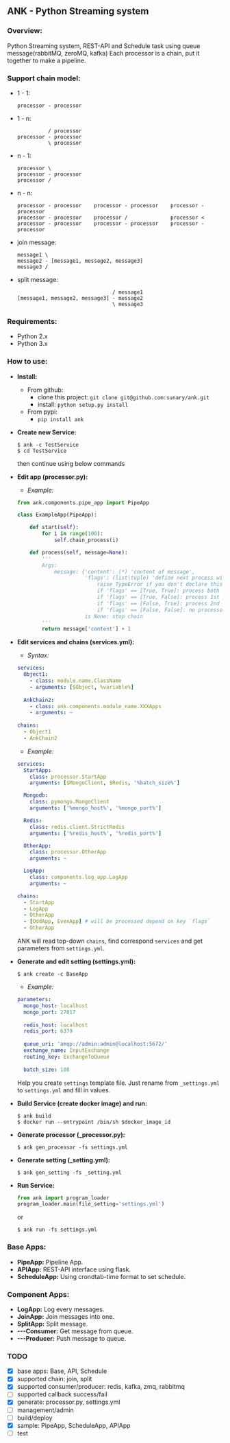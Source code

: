 ## ANK - Python Streaming system ##


### Overview: ###
 Python Streaming system, REST-API and Schedule task using queue message(rabbitMQ, zeroMQ, kafka)
 Each processor is a chain, put it together to make a pipeline.
 
 
### Support chain model:
* 1 - 1:
    ```
    processor - processor
    ```
* 1 - n:
    ```
              / processor
    processor - processor
              \ processor
    ```
* n - 1:
    ```
    processor \
    processor - processor
    processor /
    ```
* n - n:
    ```
    processor - processor    processor - processor    processor - processor
    processor - processor    processor /              processor < 
    processor - processor    processor - processor    processor - processor
    ```
* join message:
    ```
    message1 \
    message2 - [message1, message2, message3]
    message3 /
    ```
* split message:
    ```
                                   / message1
    [message1, message2, message3] - message2
                                   \ message3
    ```
    

### Requirements: ###
* Python 2.x
* Python 3.x


### How to use: ###
* **Install:**
    * From github:
        - clone this project: `git clone git@github.com:sunary/ank.git`
        - install: `python setup.py install`
    * From pypi:
        - `pip install ank`
        
* **Create new Service:**
    ```shell
    $ ank -c TestService
    $ cd TestService
    ```
    then continue using below commands

* **Edit app (processor.py):**
    * *Example:*
    ```python
    from ank.components.pipe_app import PipeApp

    class ExampleApp(PipeApp):
    
        def start(self):
            for i in range(100):
                self.chain_process(i)
    
        def process(self, message=None):
            '''
            Args:
                message: {'content': (*) 'content of message',
                          'flags': (list|tuple) 'define next process will be use'}
                              raise TypeError if you don't declare this in return of before branching-processor
                              if 'flags' == [True, True]: process both in next branching-processors
                              if 'flags' == [True, False]: process 1st processor in next branching-processors
                              if 'flags' == [False, True]: process 2nd processor in next branching-processors
                              if 'flags' == [False, False]: no processor, stop chain
                          is None: stop chain
            '''
            return message['content'] + 1
    ```
    
* **Edit services and chains (services.yml):**
    * *Syntax:*
    ```yaml
    services:
      Object1:
        - class: module.name.ClassName
        - arguments: [$Object, %variable%] 
      
      AnkChain2:
        - class: ank.components.module_name.XXXApps
        - arguments: ~
        
    chains:
      - Object1
      - AnkChain2
    ```
    * *Example:*
    ```yaml
    services:
      StartApp:
        class: processor.StartApp
        arguments: [$MongoClient, $Redis, '%batch_size%']
    
      Mongodb:
        class: pymongo.MongoClient
        arguments: ['%mongo_host%', '%mongo_port%']
    
      Redis:
        class: redis.client.StrictRedis
        arguments: ['%redis_host%', '%redis_port%']
    
      OtherApp:
        class: processor.OtherApp
        arguments: ~
    
      LogApp:
        class: components.log_app.LogApp
        arguments: ~
    
    chains:
      - StartApp
      - LogApp
      - OtherApp
      - [OddApp, EvenApp] # will be processed depend on key `flags`
      - OtherApp
    ```
    ANK will read top-down `chains`, find correspond `services` and get parameters from `settings.yml`.
    
* **Generate and edit setting (settings.yml):**

     ```shell
     $ ank create -c BaseApp
     ```

    * *Example:*

    ```yaml
    parameters:
      mongo_host: localhost
      mongo_port: 27017
      
      redis_host: localhost
      redis_port: 6379
      
      queue_uri: 'amqp://admin:admin@localhost:5672/'
      exchange_name: InputExchange
      routing_key: ExchangeToQueue
      
      batch_size: 100
    ```

    Help you create `settings` template file. Just rename from `_settings.yml` to `settings.yml` and fill in values.
    
* **Build Service (create docker image) and run:**

    ```shell
    $ ank build
    $ docker run --entrypoint /bin/sh $docker_image_id
    ```
    
* **Generate processor (_processor.py):**
    
    ```shell
    $ ank gen_processor -fs settings.yml
    ```
* **Generate setting (_setting.yml):**

    ```shell
    $ ank gen_setting -fs _setting.yml
    ```
* **Run Service:**

    ```python
    from ank import program_loader
    program_loader.main(file_setting='settings.yml')
    ```

    or

    ```shell
    $ ank run -fs settings.yml
    ```
    
### Base Apps: ###
* **PipeApp:** Pipeline App.
* **APIApp:** REST-API interface using flask.
* **ScheduleApp:** Using crondtab-time format to set schedule.


### Component Apps: ###
* **LogApp:** Log every messages.
* **JoinApp:** Join messages into one.
* **SplitApp:** Split message.
* **---Consumer:** Get message from queue.
* **---Producer:** Push message to queue.


### TODO

- [x] base apps: Base, API, Schedule
- [x] supported chain: join, split
- [x] supported consumer/producer: redis, kafka, zmq, rabbitmq
- [ ] supported callback success/fail
- [x] generate: processor.py, settings.yml
- [ ] management/admin
- [ ] build/deploy
- [x] sample: PipeApp, ScheduleApp, APIApp
- [ ] test
